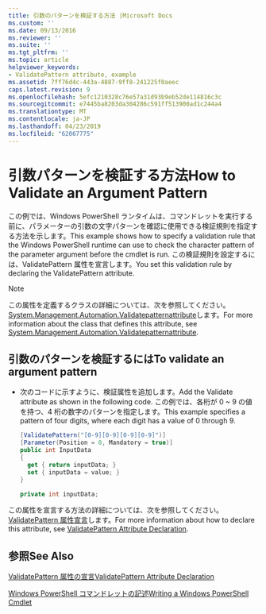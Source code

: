```yaml
---
title: 引数のパターンを検証する方法 |Microsoft Docs
ms.custom: ''
ms.date: 09/13/2016
ms.reviewer: ''
ms.suite: ''
ms.tgt_pltfrm: ''
ms.topic: article
helpviewer_keywords:
- ValidatePattern attribute, example
ms.assetid: 7ff76d4c-443a-4887-9ff8-241225f0aeec
caps.latest.revision: 9
ms.openlocfilehash: 5efc1210328c76e57a31d93b9eb52de114816c3c
ms.sourcegitcommit: e7445ba8203da304286c591ff513900ad1c244a4
ms.translationtype: MT
ms.contentlocale: ja-JP
ms.lasthandoff: 04/23/2019
ms.locfileid: "62067775"
---
```

# <a name="how-to-validate-an-argument-pattern"></a><span data-ttu-id="5cae0-102">引数パターンを検証する方法</span><span class="sxs-lookup"><span data-stu-id="5cae0-102">How to Validate an Argument Pattern</span></span>

<span data-ttu-id="5cae0-103">この例では、Windows PowerShell ランタイムは、コマンドレットを実行する前に、パラメーターの引数の文字パターンを確認に使用できる検証規則を指定する方法を示します。</span><span class="sxs-lookup"><span data-stu-id="5cae0-103">This example shows how to specify a validation rule that the Windows PowerShell runtime can use to check the character pattern of the parameter argument before the cmdlet is run.</span></span> <span data-ttu-id="5cae0-104">この検証規則を設定するには、ValidatePattern 属性を宣言します。</span><span class="sxs-lookup"><span data-stu-id="5cae0-104">You set this validation rule by declaring the ValidatePattern attribute.</span></span>

> [!NOTE]
> <span data-ttu-id="5cae0-105">この属性を定義するクラスの詳細については、次を参照してください。 [System.Management.Automation.Validatepatternattribute](/dotnet/api/System.Management.Automation.ValidatePatternAttribute)します。</span><span class="sxs-lookup"><span data-stu-id="5cae0-105">For more information about the class that defines this attribute, see [System.Management.Automation.Validatepatternattribute](/dotnet/api/System.Management.Automation.ValidatePatternAttribute).</span></span>

## <a name="to-validate-an-argument-pattern"></a><span data-ttu-id="5cae0-106">引数のパターンを検証するには</span><span class="sxs-lookup"><span data-stu-id="5cae0-106">To validate an argument pattern</span></span>

- <span data-ttu-id="5cae0-107">次のコードに示すように、検証属性を追加します。</span><span class="sxs-lookup"><span data-stu-id="5cae0-107">Add the Validate attribute as shown in the following code.</span></span> <span data-ttu-id="5cae0-108">この例では、各桁が 0 ~ 9 の値を持つ、4 桁の数字のパターンを指定します。</span><span class="sxs-lookup"><span data-stu-id="5cae0-108">This example specifies a pattern of four digits, where each digit has a value of 0 through 9.</span></span>

    ```csharp
    [ValidatePattern("[0-9][0-9][0-9][0-9]")]
    [Parameter(Position = 0, Mandatory = true)]
    public int InputData
    {
      get { return inputData; }
      set { inputData = value; }
    }

    private int inputData;
    ```

<span data-ttu-id="5cae0-109">この属性を宣言する方法の詳細については、次を参照してください。 [ValidatePattern 属性宣言](./validatepattern-attribute-declaration.md)します。</span><span class="sxs-lookup"><span data-stu-id="5cae0-109">For more information about how to declare this attribute, see [ValidatePattern Attribute Declaration](./validatepattern-attribute-declaration.md).</span></span>

## <a name="see-also"></a><span data-ttu-id="5cae0-110">参照</span><span class="sxs-lookup"><span data-stu-id="5cae0-110">See Also</span></span>

[<span data-ttu-id="5cae0-111">ValidatePattern 属性の宣言</span><span class="sxs-lookup"><span data-stu-id="5cae0-111">ValidatePattern Attribute Declaration</span></span>](./validatepattern-attribute-declaration.md)

[<span data-ttu-id="5cae0-112">Windows PowerShell コマンドレットの記述</span><span class="sxs-lookup"><span data-stu-id="5cae0-112">Writing a Windows PowerShell Cmdlet</span></span>](./writing-a-windows-powershell-cmdlet.md)
